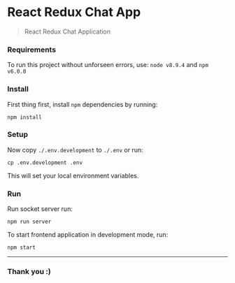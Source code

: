# React Redux Chat App
> React Redux Chat Application


### Requirements

To run this project without unforseen errors, use: `node v8.9.4` and `npm v6.0.0`


### Install

First thing first, install `npm` dependencies by running:

    npm install


### Setup

Now copy `./.env.development` to `./.env` or run:

    cp .env.development .env

This will set your local environment variables.


### Run

Run socket server run:

    npm run server


To start frontend application in development mode, run:

    npm start


---


### Thank you :)


